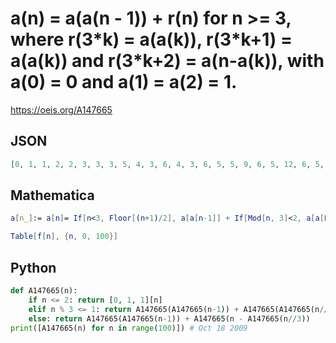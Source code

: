 # a\(n\) \= a\(a\(n \- 1\)\) \+ r\(n\) for n \>\= 3, where r\(3\*k\) \= a\(a\(k\)\), r\(3\*k\+1\) \= a\(a\(k\)\) and r\(3\*k\+2\) \= a\(n\-a\(k\)\), with a\(0\) \= 0 and a\(1\) \= a\(2\) \= 1\.
https://oeis.org/A147665
## JSON
```JSON
[0, 1, 1, 2, 2, 3, 3, 3, 5, 4, 3, 6, 4, 3, 6, 5, 5, 9, 6, 5, 12, 6, 5, 15, 8, 8, 11, 8, 7, 11, 8, 7, 14, 9, 7, 14, 8, 7, 10, 5, 5, 13, 6, 6, 13, 6, 6, 9, 7, 6, 9, 8, 9, 17, 12, 7, 12, 7, 6, 15, 9, 8, 14, 9, 7, 18, 9, 7, 12, 9, 9, 16, 10, 8, 14, 11, 11, 15, 11, 12, 13, 8, 10, 14, 9, 7, 15, 11, 12, 15]
```
## Mathematica
```Mathematica
a[n_]:= a[n]= If[n<3, Floor[(n+1)/2], a[a[n-1]] + If[Mod[n, 3]<2, a[a[Floor[n/3]]], a[n - a[Floor[n/3]]]]];
```
```Mathematica
Table[f[n], {n, 0, 100}]
```
## Python
```Python
def A147665(n):
    if n <= 2: return [0, 1, 1][n]
    elif n % 3 <= 1: return A147665(A147665(n-1)) + A147665(A147665(n//3))
    else: return A147665(A147665(n-1)) + A147665(n - A147665(n//3))
print([A147665(n) for n in range(100)]) # Oct 18 2009
```
